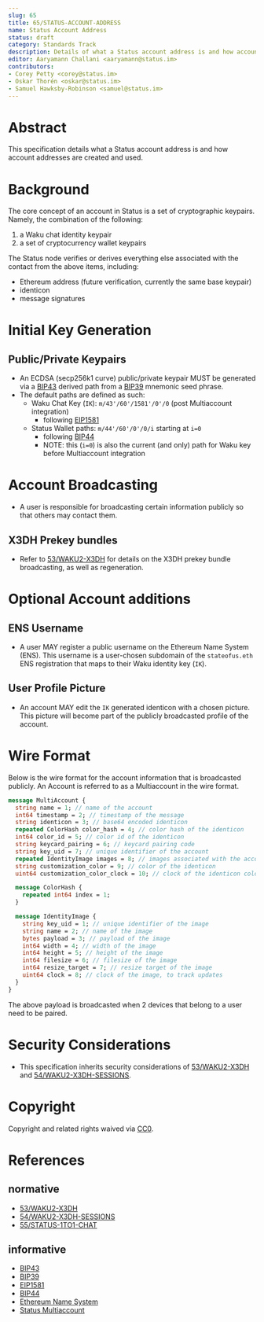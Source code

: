 ```yaml
---
slug: 65
title: 65/STATUS-ACCOUNT-ADDRESS
name: Status Account Address
status: draft
category: Standards Track
description: Details of what a Status account address is and how account addresses are created and used.
editor: Aaryamann Challani <aaryamann@status.im>
contributors:
- Corey Petty <corey@status.im>
- Oskar Thorén <oskar@status.im>
- Samuel Hawksby-Robinson <samuel@status.im>
---
```


# Abstract

This specification details what a Status account address is and how account addresses are created and used.

# Background

The core concept of an account in Status is a set of cryptographic keypairs. Namely, the combination of the following:
1. a Waku chat identity keypair
1. a set of cryptocurrency wallet keypairs

The Status node verifies or derives everything else associated with the contact from the above items, including:
- Ethereum address (future verification, currently the same base keypair)
- identicon
- message signatures

# Initial Key Generation
## Public/Private Keypairs 
- An ECDSA (secp256k1 curve) public/private keypair MUST be generated via a [BIP43](https://github.com/bitcoin/bips/blob/master/bip-0043.mediawiki) derived path from a [BIP39](https://github.com/bitcoin/bips/blob/master/bip-0039.mediawiki) mnemonic seed phrase.
- The default paths are defined as such:
    - Waku Chat Key (`IK`): `m/43'/60'/1581'/0'/0`  (post Multiaccount integration)
        - following [EIP1581](https://github.com/ethereum/EIPs/blob/master/EIPS/eip-1581.md)
    - Status Wallet paths: `m/44'/60'/0'/0/i` starting at `i=0`
        - following [BIP44](https://github.com/bitcoin/bips/blob/master/bip-0044.mediawiki)
        - NOTE: this (`i=0`) is also the current (and only) path for Waku key before Multiaccount integration

# Account Broadcasting
- A user is responsible for broadcasting certain information publicly so that others may contact them.

## X3DH Prekey bundles
- Refer to [53/WAKU2-X3DH](/spec/53) for details on the X3DH prekey bundle broadcasting, as well as regeneration.

# Optional Account additions

## ENS Username
- A user MAY register a public username on the Ethereum Name System (ENS).  This username is a user-chosen subdomain of the `stateofus.eth` ENS registration that maps to their Waku identity key (`IK`). 

## User Profile Picture
- An account MAY edit the `IK` generated identicon with a chosen picture.  This picture will become part of the publicly broadcasted profile of the account.

<!-- TODO: Elaborate on wallet account and multiaccount -->

# Wire Format

Below is the wire format for the account information that is broadcasted publicly.
An Account is referred to as a Multiaccount in the wire format.

```proto
message MultiAccount {
  string name = 1; // name of the account
  int64 timestamp = 2; // timestamp of the message
  string identicon = 3; // base64 encoded identicon
  repeated ColorHash color_hash = 4; // color hash of the identicon
  int64 color_id = 5; // color id of the identicon
  string keycard_pairing = 6; // keycard pairing code
  string key_uid = 7; // unique identifier of the account
  repeated IdentityImage images = 8; // images associated with the account
  string customization_color = 9; // color of the identicon
  uint64 customization_color_clock = 10; // clock of the identicon color, to track updates

  message ColorHash {
    repeated int64 index = 1;
  }

  message IdentityImage {
    string key_uid = 1; // unique identifier of the image
    string name = 2; // name of the image
    bytes payload = 3; // payload of the image
    int64 width = 4; // width of the image
    int64 height = 5; // height of the image
    int64 filesize = 6; // filesize of the image
    int64 resize_target = 7; // resize target of the image
    uint64 clock = 8; // clock of the image, to track updates
  }
}
```

The above payload is broadcasted when 2 devices that belong to a user need to be paired.

# Security Considerations

- This specification inherits security considerations of [53/WAKU2-X3DH](/spec/53) and [54/WAKU2-X3DH-SESSIONS](/spec/54).

# Copyright

Copyright and related rights waived via [CC0](https://creativecommons.org/publicdomain/zero/1.0/).

# References

## normative

- [53/WAKU2-X3DH](/spec/53)
- [54/WAKU2-X3DH-SESSIONS](/spec/54)
- [55/STATUS-1TO1-CHAT](/spec/55)

## informative

- [BIP43](https://github.com/bitcoin/bips/blob/master/bip-0043.mediawiki)
- [BIP39](https://github.com/bitcoin/bips/blob/master/bip-0039.mediawiki)
- [EIP1581](https://github.com/ethereum/EIPs/blob/master/EIPS/eip-1581.md)
- [BIP44](https://github.com/bitcoin/bips/blob/master/bip-0044.mediawiki)
- [Ethereum Name System](https://ens.domains/)
- [Status Multiaccount](/spec/63)
